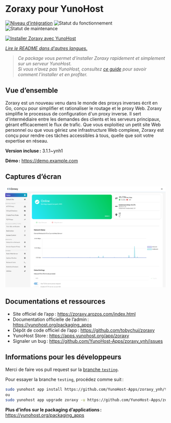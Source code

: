 <!--
Nota bene : ce README est automatiquement généré par <https://github.com/YunoHost/apps/tree/master/tools/readme_generator>
Il NE doit PAS être modifié à la main.
-->

# Zoraxy pour YunoHost

[![Niveau d’intégration](https://dash.yunohost.org/integration/zoraxy.svg)](https://ci-apps.yunohost.org/ci/apps/zoraxy/) ![Statut du fonctionnement](https://ci-apps.yunohost.org/ci/badges/zoraxy.status.svg) ![Statut de maintenance](https://ci-apps.yunohost.org/ci/badges/zoraxy.maintain.svg)

[![Installer Zoraxy avec YunoHost](https://install-app.yunohost.org/install-with-yunohost.svg)](https://install-app.yunohost.org/?app=zoraxy)

*[Lire le README dans d'autres langues.](./ALL_README.md)*

> *Ce package vous permet d’installer Zoraxy rapidement et simplement sur un serveur YunoHost.*  
> *Si vous n’avez pas YunoHost, consultez [ce guide](https://yunohost.org/install) pour savoir comment l’installer et en profiter.*

## Vue d’ensemble

Zoraxy est un nouveau venu dans le monde des proxys inverses écrit en Go, conçu pour simplifier et rationaliser le routage et le proxy Web. Zoraxy simplifie le processus de configuration d'un proxy inverse. Il sert d'intermédiaire entre les demandes des clients et les serveurs principaux, gérant efficacement le flux de trafic. Que vous exploitiez un petit site Web personnel ou que vous gériez une infrastructure Web complexe, Zoraxy est conçu pour rendre ces tâches accessibles à tous, quelle que soit votre expertise en réseau.


**Version incluse :** 3.1.1~ynh1

**Démo :** <https://demo.example.com>

## Captures d’écran

![Capture d’écran de Zoraxy](./doc/screenshots/screenshot.png)

## Documentations et ressources

- Site officiel de l’app : <https://zoraxy.arozos.com/index.html>
- Documentation officielle de l’admin : <https://yunohost.org/packaging_apps>
- Dépôt de code officiel de l’app : <https://github.com/tobychui/zoraxy>
- YunoHost Store : <https://apps.yunohost.org/app/zoraxy>
- Signaler un bug : <https://github.com/YunoHost-Apps/zoraxy_ynh/issues>

## Informations pour les développeurs

Merci de faire vos pull request sur la [branche `testing`](https://github.com/YunoHost-Apps/zoraxy_ynh/tree/testing).

Pour essayer la branche `testing`, procédez comme suit :

```bash
sudo yunohost app install https://github.com/YunoHost-Apps/zoraxy_ynh/tree/testing --debug
ou
sudo yunohost app upgrade zoraxy -u https://github.com/YunoHost-Apps/zoraxy_ynh/tree/testing --debug
```

**Plus d’infos sur le packaging d’applications :** <https://yunohost.org/packaging_apps>
